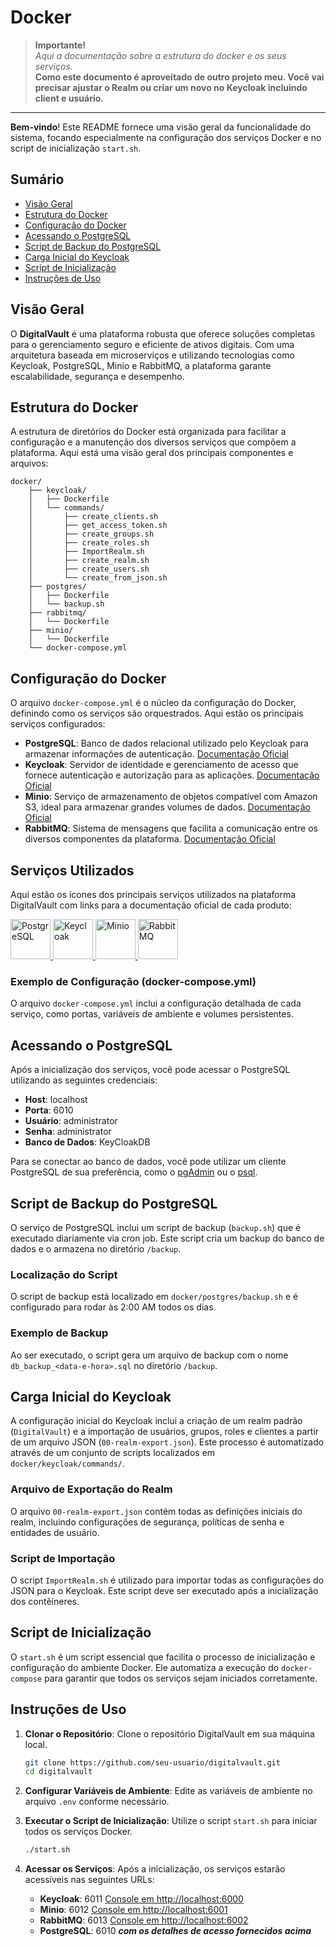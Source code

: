 # Docker
> **Importante!**   
> *Aqui a documentação sobre a estrutura do docker e os seus serviços.*   
> **Como este documento é aproveitado de outro projeto meu. Você vai precisar ajustar o Realm ou criar um novo no Keycloak incluindo client e usuário.** 
 

---

**Bem-vindo**! Este README fornece uma visão geral da funcionalidade do sistema, focando especialmente na configuração dos serviços Docker e no script de inicialização `start.sh`.

## Sumário

- [Visão Geral](#visão-geral)
- [Estrutura do Docker](#estrutura-do-docker)
- [Configuração do Docker](#configuração-do-docker)
- [Acessando o PostgreSQL](#acessando-o-postgresql)
- [Script de Backup do PostgreSQL](#script-de-backup-do-postgresql)
- [Carga Inicial do Keycloak](#carga-inicial-do-keycloak)
- [Script de Inicialização](#script-de-inicialização)
- [Instruções de Uso](#instruções-de-uso)

## Visão Geral

O **DigitalVault** é uma plataforma robusta que oferece soluções completas para o gerenciamento seguro e eficiente de ativos digitais. Com uma arquitetura baseada em microserviços e utilizando tecnologias como Keycloak, PostgreSQL, Minio e RabbitMQ, a plataforma garante escalabilidade, segurança e desempenho.

## Estrutura do Docker

A estrutura de diretórios do Docker está organizada para facilitar a configuração e a manutenção dos diversos serviços que compõem a plataforma. Aqui está uma visão geral dos principais componentes e arquivos:

```
docker/
    ├── keycloak/
    │   ├── Dockerfile
    │   └── commands/
    │       ├── create_clients.sh
    │       ├── get_access_token.sh
    │       ├── create_groups.sh
    │       ├── create_roles.sh
    │       ├── ImportRealm.sh
    │       ├── create_realm.sh
    │       ├── create_users.sh
    │       └── create_from_json.sh
    ├── postgres/
    │   ├── Dockerfile
    │   └── backup.sh
    ├── rabbitmq/
    │   └── Dockerfile
    ├── minio/
    │   └── Dockerfile
    └── docker-compose.yml
```

## Configuração do Docker

O arquivo `docker-compose.yml` é o núcleo da configuração do Docker, definindo como os serviços são orquestrados. Aqui estão os principais serviços configurados:

- **PostgreSQL**: Banco de dados relacional utilizado pelo Keycloak para armazenar informações de autenticação. [Documentação Oficial](https://www.postgresql.org/docs/)
- **Keycloak**: Servidor de identidade e gerenciamento de acesso que fornece autenticação e autorização para as aplicações. [Documentação Oficial](https://www.keycloak.org/documentation)
- **Minio**: Serviço de armazenamento de objetos compatível com Amazon S3, ideal para armazenar grandes volumes de dados. [Documentação Oficial](https://docs.min.io/)
- **RabbitMQ**: Sistema de mensagens que facilita a comunicação entre os diversos componentes da plataforma. [Documentação Oficial](https://www.rabbitmq.com/documentation.html)

## Serviços Utilizados

Aqui estão os ícones dos principais serviços utilizados na plataforma DigitalVault com links para a documentação oficial de cada produto:

<a href="https://www.postgresql.org/docs/" target="_blank">
  <img src="https://cdn-icons-png.flaticon.com/64/5968/5968342.png" alt="PostgreSQL" width="64" height="64">
</a>
<a href="https://www.keycloak.org/documentation" target="_blank">
  <img src="https://static.wixstatic.com/media/de11f1_7b361763f89e4d08afeab683a7740ebe~mv2.png/v1/fit/w_500,h_500,q_90/file.png" alt="Keycloak" width="64" height="64">
</a>
<a href="https://docs.min.io/" target="_blank">
  <img src="https://blog.alexellis.io/content/images/2017/01/minio_light_cir_sm-1.png" alt="Minio" width="64" height="64">
</a>
<a href="https://www.rabbitmq.com/documentation.html" target="_blank">
  <img src="https://jpadilla.github.io/rabbitmqapp/assets/img/icon.png" alt="RabbitMQ" width="64" height="64">
</a>

### Exemplo de Configuração (docker-compose.yml)

O arquivo `docker-compose.yml` inclui a configuração detalhada de cada serviço, como portas, variáveis de ambiente e volumes persistentes.

## Acessando o PostgreSQL

Após a inicialização dos serviços, você pode acessar o PostgreSQL utilizando as seguintes credenciais:

- **Host**: localhost
- **Porta**: 6010
- **Usuário**: administrator
- **Senha**: administrator
- **Banco de Dados**: KeyCloakDB

Para se conectar ao banco de dados, você pode utilizar um cliente PostgreSQL de sua preferência, como o [pgAdmin](https://www.pgadmin.org/) ou o [psql](https://www.postgresql.org/docs/current/app-psql.html).

## Script de Backup do PostgreSQL

O serviço de PostgreSQL inclui um script de backup (`backup.sh`) que é executado diariamente via cron job. Este script cria um backup do banco de dados e o armazena no diretório `/backup`.

### Localização do Script

O script de backup está localizado em `docker/postgres/backup.sh` e é configurado para rodar às 2:00 AM todos os dias.

### Exemplo de Backup

Ao ser executado, o script gera um arquivo de backup com o nome `db_backup_<data-e-hora>.sql` no diretório `/backup`. 

## Carga Inicial do Keycloak

A configuração inicial do Keycloak inclui a criação de um realm padrão (`DigitalVault`) e a importação de usuários, grupos, roles e clientes a partir de um arquivo JSON (`00-realm-export.json`). Este processo é automatizado através de um conjunto de scripts localizados em `docker/keycloak/commands/`.

### Arquivo de Exportação do Realm

O arquivo `00-realm-export.json` contém todas as definições iniciais do realm, incluindo configurações de segurança, políticas de senha e entidades de usuário.

### Script de Importação

O script `ImportRealm.sh` é utilizado para importar todas as configurações do JSON para o Keycloak. Este script deve ser executado após a inicialização dos contêineres.

## Script de Inicialização

O `start.sh` é um script essencial que facilita o processo de inicialização e configuração do ambiente Docker. Ele automatiza a execução do `docker-compose` para garantir que todos os serviços sejam iniciados corretamente.

## Instruções de Uso

1. **Clonar o Repositório**: Clone o repositório DigitalVault em sua máquina local.

   ```sh
   git clone https://github.com/seu-usuario/digitalvault.git
   cd digitalvault
   ```

2. **Configurar Variáveis de Ambiente**: Edite as variáveis de ambiente no arquivo `.env` conforme necessário.

3. **Executar o Script de Inicialização**: Utilize o script `start.sh` para iniciar todos os serviços Docker.

   ```sh
   ./start.sh
   ```

4. **Acessar os Serviços**: Após a inicialização, os serviços estarão acessíveis nas seguintes URLs:
   - **Keycloak**: 6011 [Console em http://localhost:6000](http://localhost:6000)
   - **Minio**: 6012 [Console em http://localhost:6001](http://localhost:6001)
   - **RabbitMQ**: 6013 [Console em http://localhost:6002](http://localhost:6002)
   - **PostgreSQL**: 6010 ***com os detalhes de acesso fornecidos acima***


